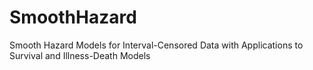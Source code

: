 # SmoothHazard
Smooth Hazard Models for Interval-Censored Data with Applications to Survival and Illness-Death Models

